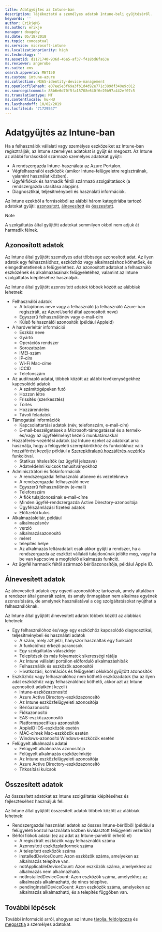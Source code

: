 ```yaml
---
title: Adatgyűjtés az Intune-ban
description: Tájékoztató a személyes adatok Intune-beli gyűjtéséről.
keywords: ''
author: ErikjeMS
ms.author: erikje
manager: dougeby
ms.date: 05/18/2018
ms.topic: conceptual
ms.service: microsoft-intune
ms.localizationpriority: high
ms.technology: ''
ms.assetid: d1171740-936d-46a5-af37-f418bd6fa63e
ms.reviewer: angerobe
ms.suite: ems
search.appverid: MET150
ms.custom: intune-azure
ms.collection: M365-identity-device-management
ms.openlocfilehash: e07ee5e3f69a3fb1d4d92e771c389df340e9c012
ms.sourcegitcommit: 88b6e6d70f5fa15708e640f6e20b97a442ef07c5
ms.translationtype: MT
ms.contentlocale: hu-HU
ms.lasthandoff: 10/02/2019
ms.locfileid: "71729547"
---
```

# <a name="data-collection-in-intune"></a>Adatgyűjtés az Intune-ban

Ha a felhasználók vállalati vagy személyes eszközeiket az Intune-ban regisztrálják, az Intune személyes adatokat is gyűjt és megoszt. Az Intune az alábbi forrásokból származó személyes adatokat gyűjti:

- A rendszergazda Intune-használata az Azure Portalon.
- Végfelhasználói eszközök (amikor Intune-felügyeletre regisztrálnak, valamint használat közben).
- Ügyfélfiókok és harmadik féltől származó szolgáltatások (a rendszergazda utasítása alapján).
- Diagnosztikai, teljesítménybeli és használati információk.

Az Intune ezekből a forrásokból az alábbi három kategóriába tartozó adatokat gyűjti: [azonosított](#identified-data), [álnevesített](#pseudonymized-data) és [összesített](#aggregated-data).

> [!NOTE]
> A szolgáltatás által gyűjtött adatokat semmilyen okból nem adjuk át harmadik félnek.

## <a name="identified-data"></a>Azonosított adatok

Az Intune által gyűjtött személyes adat többsége azonosított adat. Az ilyen adatok egy felhasználóhoz, eszközhöz vagy alkalmazáshoz köthetőek, és elengedhetetlenek a felügyelethez. Az azonosított adatokat a felhasználó eszközének és alkalmazásainak felügyeletéhez, valamint az Intune szolgáltatás kiépítéséhez használjuk.

Az Intune által gyűjtött azonosított adatok többek között az alábbiak lehetnek: 

- Felhasználói adatok
  - A tulajdonos neve vagy a felhasználó (a felhasználó Azure-ban regisztrált, az AzureUserId által azonosított neve)
  - Egyszerű felhasználónév vagy e-mail-cím
  - Külső felhasználói azonosítók (például AppleId)
- A hardverleltár információi
  - Eszköz neve
  - Gyártó
  - Operációs rendszer
  - Sorozatszám
  - IMEI-szám
  - IP-cím
  - Wi-Fi Mac-címe
  - ICCID
  - Telefonszám
- Az auditnapló adatai, többek között az alábbi tevékenységekhez kapcsolódó adatok
  - A számítógépeken futó
  - Hozzon létre
  - Frissítés (szerkesztés)
  - Törlés
  - Hozzárendelés
  - Távoli feladatok
- Támogatási információk
  - Kapcsolattartási adatok (név, telefonszám, e-mail-cím)
  - E-mail-beszélgetések a Microsoft-támogatással és a termék- és/vagy az ügyfélélményt kezelő munkatársakkal
- Hozzáférés-vezérlési adatok (az Intune ezeket az adatokat arra használja, hogy a felügyeleti szerepkörökhöz és funkciókhoz való hozzáférést kezelje például a [Szerepköralapú hozzáférés-vezérlés](../fundamentals/role-based-access-control.md) funkcióval.
  - Statikus hitelesítők (az ügyfél jelszava)
  - Adatvédelmi kulcsok tanúsítványokhoz 
- Adminisztrátori és fiókinformációk
  - A rendszergazdai felhasználó utóneve és vezetékneve
  - A rendszergazdai felhasználó neve
  - Egyszerű felhasználónév (e-mail)
  - Telefonszám
  - A fiók tulajdonosának e-mail-címe
  - Minden ügyfél-rendszergazda Active Directory-azonosítója
  - Ügyfélszámlázási fizetési adatok
  - Előfizetői kulcs
- Alkalmazásleltár, például
  - alkalmazásnév
  - verzió
  - alkalmazásazonosító
  - méret
  - telepítés helye
  - Az alkalmazás leltáradatait csak akkor gyűjti a rendszer, ha a rendszergazda az eszközt vállalati tulajdonúnak jelölte meg, vagy ha be van kapcsolva a megfelelő alkalmazás funkció.  
- Az ügyfél harmadik féltől származó bérlőazonosítója, például Apple ID. 

## <a name="pseudonymized-data"></a>Álnevesített adatok

Az álnevesített adatok egy egyedi azonosítóhoz tartoznak, amely általában a rendszer által generált szám, és amely önmagában nem alkalmas egyének azonosítására, de amelynek használatával a cég szolgáltatásokat nyújthat a felhasználóknak. 

Az Intune által gyűjtött álnevesített adatok többek között az alábbiak lehetnek: 

- Egy felhasználóhoz és/vagy egy eszközhöz kapcsolódó diagnosztikai, teljesítménybeli és használati adatok
  - A szám, mely azt jelzi, hányszor használtak egy funkciót
  - A funkcióhoz érkező parancsok
  - Egy szolgáltatás válaszideje
  - Telepítések és más folyamatok sikerességi rátája
  - Az Intune vállalati portálon előforduló alkalmazáshibák
  - Felhasználók és eszközök azonosítói
  - Hivatkozási, korrelációs és felügyeleti célokból gyűjtött azonosítók 
- Eszközhöz vagy felhasználóhoz nem köthető eszközadatok (ha az ilyen adat eszközhöz vagy felhasználóhoz köthető, akkor azt az Intune azonosított adatként kezeli)
  - Intune-eszközazonosító
  - Azure Active Directory-eszközazonosító
  - Az Intune eszközfelügyeleti azonosítója
  - Bérlőazonosító
  - Fiókazonosító
  - EAS-eszközazonosító
  - Platformspecifikus azonosítók
  - AppleID iOS-eszközök esetén
  - MAC-címek Mac-eszközök esetén
  - Windows-azonosító Windows-eszközök esetén
- Felügyelt alkalmazás adatai
  - Felügyelt alkalmazás azonosítója
  - Felügyelt alkalmazás eszközcímkéje
  - Az Intune eszközfelügyeleti azonosítója
  - Azure Active Directory-eszközazonosító
  - Titkosítási kulcsok

## <a name="aggregated-data"></a>Összesített adatok

Az összesített adatokat az Intune szolgáltatás kiépítéséhez és fejlesztéséhez használjuk fel. 

Az Intune által gyűjtött összesített adatok többek között az alábbiak lehetnek: 

- Rendszergazdai használati adatok az összes Intune-bérlőből (például a felügyeleti konzol használata közben kiválasztott felügyeleti vezérlők)
- Bérlői fiókok adatai (ez az adat az Intune-panelről érhető el)
  - A regisztrált eszközök vagy felhasználók száma
  - Azonosított eszközplatformok száma  
  - A telepített eszközök száma
  - installedDeviceCount: Azon eszközök száma, amelyeken az alkalmazás telepítve van.
  - notApplicableDeviceCount: Azon eszközök száma, amelyekhez az alkalmazás nem alkalmazható.
  - notInstalledDeviceCount: Azon eszközök száma, amelyekhez az alkalmazás alkalmazható, de nincs telepítve.
  - pendingInstallDeviceCount: Azon eszközök száma, amelyeken az alkalmazás alkalmazható, és a telepítés függőben van.

## <a name="next-steps"></a>További lépések

További információ arról, ahogyan az Intune [tárolja, feldolgozza](privacy-data-store-process.md) és [megosztja](privacy-data-secure-share.md) a személyes adatokat. 
